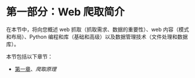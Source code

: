 # 第一部分：Web 爬取简介

在本节中，将向您概述 web 抓取（抓取需求、数据的重要性）、web 内容（模式和布局）、Python 编程和库（基础和高级）以及数据管理技术（文件处理和数据库）。

本节包括以下章节：

*   [第一章](01.html)、*爬取原理*